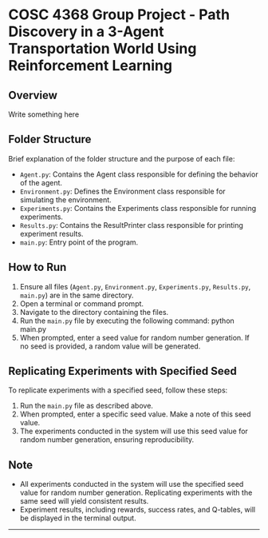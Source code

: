 # COSC 4368 Group Project - Path Discovery in a 3-Agent Transportation World Using Reinforcement Learning 


## Overview

Write something here

## Folder Structure

Brief explanation of the folder structure and the purpose of each file:
- `Agent.py`: Contains the Agent class responsible for defining the behavior of the agent.
- `Environment.py`: Defines the Environment class responsible for simulating the environment.
- `Experiments.py`: Contains the Experiments class responsible for running experiments.
- `Results.py`: Contains the ResultPrinter class responsible for printing experiment results.
- `main.py`: Entry point of the program.

## How to Run

1. Ensure all files (`Agent.py`, `Environment.py`, `Experiments.py`, `Results.py`, `main.py`) are in the same directory.
2. Open a terminal or command prompt.
3. Navigate to the directory containing the files.
4. Run the `main.py` file by executing the following command: python main.py
5. When prompted, enter a seed value for random number generation. If no seed is provided, a random value will be generated.


## Replicating Experiments with Specified Seed

To replicate experiments with a specified seed, follow these steps:
1. Run the `main.py` file as described above.
2. When prompted, enter a specific seed value. Make a note of this seed value.
3. The experiments conducted in the system will use this seed value for random number generation, ensuring reproducibility.

## Note

- All experiments conducted in the system will use the specified seed value for random number generation. Replicating experiments with the same seed will yield consistent results.
- Experiment results, including rewards, success rates, and Q-tables, will be displayed in the terminal output.




---